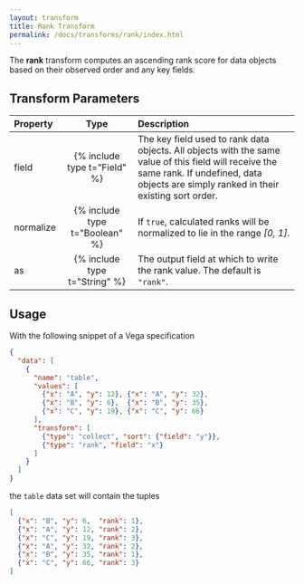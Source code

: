 ```yaml
---
layout: transform
title: Rank Transform
permalink: /docs/transforms/rank/index.html
---
```


The **rank** transform computes an ascending rank score for data objects based on their observed order and any key fields.

## Transform Parameters

| Property            | Type                           | Description   |
| :------------------ | :----------------------------: | :------------ |
| field               | {% include type t="Field" %}   | The key field used to rank data objects. All objects with the same value of this field will receive the same rank. If undefined, data objects are simply ranked in their existing sort order.|
| normalize           | {% include type t="Boolean" %} | If `true`, calculated ranks will be normalized to lie in the range _[0, 1]_.|
| as                  | {% include type t="String" %}  | The output field at which to write the rank value. The default is `"rank"`.|

## Usage

With the following snippet of a Vega specification

```json
{
  "data": [
    {
      "name": "table",
      "values": [
        {"x": "A", "y": 12}, {"x": "A", "y": 32},
        {"x": "B", "y": 6},  {"x": "B", "y": 35},
        {"x": "C", "y": 19}, {"x": "C", "y": 66}
      ],
      "transform": [
        {"type": "collect", "sort": {"field": "y"}},
        {"type": "rank", "field": "x"}
      ]
    }
  ]
}
```

the `table` data set will contain the tuples

```json
[
  {"x": "B", "y": 6,  "rank": 1},
  {"x": "A", "y": 12, "rank": 2},
  {"x": "C", "y": 19, "rank": 3},
  {"x": "A", "y": 32, "rank": 2},
  {"x": "B", "y": 35, "rank": 1},
  {"x": "C", "y": 66, "rank": 3}
]
```
